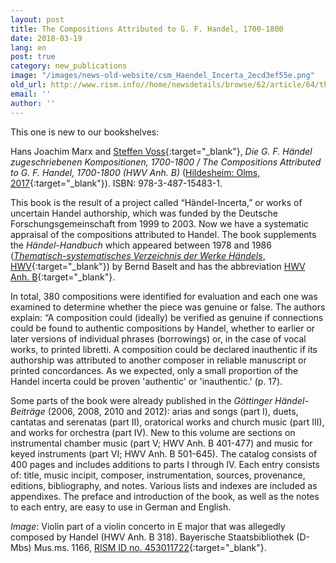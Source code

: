 ```yaml
---
layout: post
title: The Compositions Attributed to G. F. Handel, 1700-1800
date: 2018-03-19
lang: en
post: true
category: new_publications
image: "/images/news-old-website/csm_Haendel_Incerta_2ecd3ef55e.png"
old_url: http://www.rism.info//home/newsdetails/browse/62/article/64/the-compositions-attributed-to-g-f-handel-1700-1800.html
email: ''
author: ''
---
```



This one is new to our bookshelves:

Hans Joachim Marx and [Steffen Voss](http://de.rism.info/de/mitarbeiter/dr-steffen-voss.html#c3002){:target="_blank"}, _Die G. F. Händel zugeschriebenen Kompositionen, 1700-1800 / The Compositions Attributed to G. F. Handel, 1700-1800 (HWV Anh. B)_ ([Hildesheim: Olms, 2017](http://www.olms.de/search/Detail.aspx?pr=2008841){:target="_blank"}). ISBN: 978-3-487-15483-1.

This book is the result of a project called “Händel-Incerta,” or works of uncertain Handel authorship, which was funded by the Deutsche Forschungsgemeinschaft from 1999 to 2003. Now we have a systematic appraisal of the compositions attributed to Handel. The book supplements the _Händel-Handbuch_ which appeared between 1978 and 1986 ([_Thematisch-systematisches Verzeichnis der Werke Händels_, HWV](https://opac.rism.info/search?View=rism&q=HWV&Language=en){:target="_blank"}) by Bernd Baselt and has the abbreviation [HWV Anh. B](https://opac.rism.info/search?View=rism&q=HWV+Anh.&Language=en){:target="_blank"}.

In total, 380 compositions were identified for evaluation and each one was examined to determine whether the piece was genuine or false. The authors explain: “A composition could (ideally) be verified as genuine if connections could be found to authentic compositions by Handel, whether to earlier or later versions of individual phrases (borrowings) or, in the case of vocal works, to printed libretti. A composition could be declared inauthentic if its authorship was attributed to another composer in reliable manuscript or printed concordances. As we expected, only a small proportion of the Handel incerta could be proven 'authentic' or 'inauthentic.' (p. 17).

Some parts of the book were already published in the _Göttinger Händel-Beiträge_ (2006, 2008, 2010 and 2012): arias and songs (part I), duets, cantatas and serenatas (part II), oratorical works and church music (part III), and works for orchestra (part IV). New to this volume are sections on instrumental chamber music (part V; HWV Anh. B 401-477) and music for keyed instruments (part VI; HWV Anh. B 501-645). The catalog consists of 400 pages and includes additions to parts I through IV. Each entry consists of: title, music incipit, composer, instrumentation, sources, provenance, editions, bibliography, and notes. Various lists and indexes are included as appendixes. The preface and introduction of the book, as well as the notes to each entry, are easy to use in German and English.


_Image_: Violin part of a violin concerto in E major that was allegedly composed by Handel (HWV Anh. B 318). Bayerische Staatsbibliothek (D-Mbs) Mus.ms. 1166, [RISM ID no. 453011722](https://opac.rism.info/search?id=453011722&Language=en){:target="_blank"}.



<script type="text/javascript">var switchTo5x=true;</script><script type="text/javascript" src="http://w.sharethis.com/button/buttons.js"></script><script type="text/javascript">stLight.options({publisher: "9b601438-1ce1-49d8-bfd7-9cff5df54c17", doNotHash: false, doNotCopy: false, hashAddressBar: false});</script>